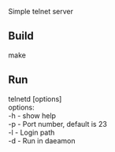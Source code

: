 Simple telnet server

## Build 
make

## Run
telnetd [options]  
options:   
  -h     - show help   
  -p     - Port number, default is 23   
  -l     - Login path  
  -d     - Run in daeamon  

